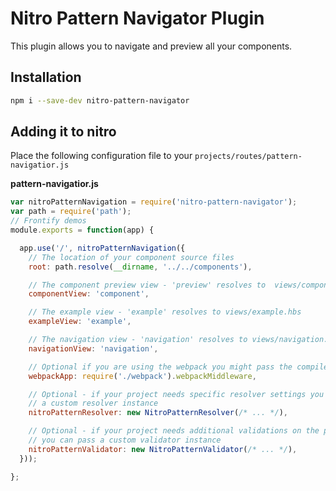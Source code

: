 # Nitro Pattern Navigator Plugin

This plugin allows you to navigate and preview all your components.

## Installation

```bash
npm i --save-dev nitro-pattern-navigator
```

## Adding it to nitro

Place the following configuration file to your `projects/routes/pattern-navigatior.js`

**pattern-navigatior.js**
```js
var nitroPatternNavigation = require('nitro-pattern-navigator');
var path = require('path');
// Frontify demos
module.exports = function(app) {

  app.use('/', nitroPatternNavigation({
    // The location of your component source files
  	root: path.resolve(__dirname, '../../components'),

    // The component preview view - 'preview' resolves to  views/component.hbs
  	componentView: 'component',

    // The example view - 'example' resolves to views/example.hbs
  	exampleView: 'example',

    // The navigation view - 'navigation' resolves to views/navigation.hbs
  	navigationView: 'navigation',

    // Optional if you are using the webpack you might pass the compiler instance:
  	webpackApp: require('./webpack').webpackMiddleware,

    // Optional - if your project needs specific resolver settings you can pass
    // a custom resolver instance
    nitroPatternResolver: new NitroPatternResolver(/* ... */),

    // Optional - if your project needs additional validations on the pattern.json
    // you can pass a custom validator instance
    nitroPatternValidator: new NitroPatternValidator(/* ... */),
  }));

};
```